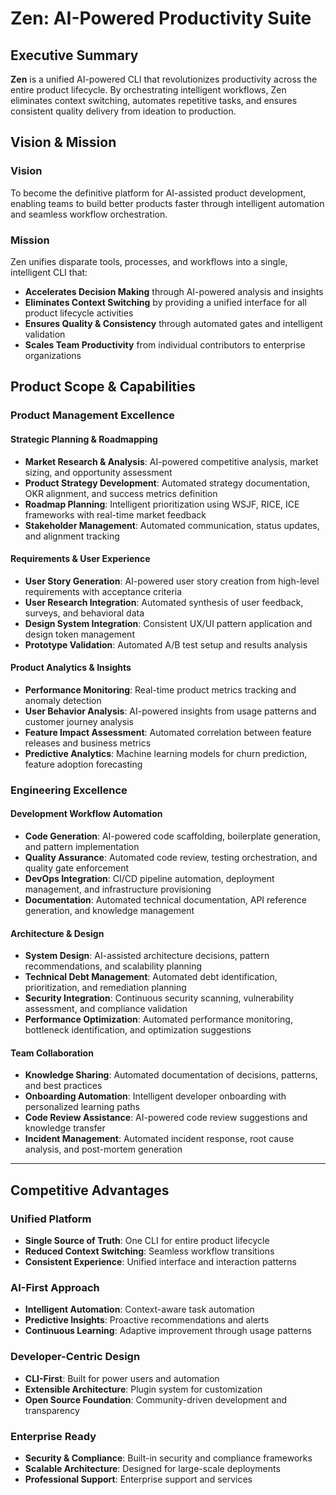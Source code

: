 # Zen: AI-Powered Productivity Suite

## Executive Summary

**Zen** is a unified AI-powered CLI that revolutionizes productivity across the entire product lifecycle. By orchestrating intelligent workflows, Zen eliminates context switching, automates repetitive tasks, and ensures consistent quality delivery from ideation to production.

## Vision & Mission

### **Vision**
To become the definitive platform for AI-assisted product development, enabling teams to build better products faster through intelligent automation and seamless workflow orchestration.

### **Mission**
Zen unifies disparate tools, processes, and workflows into a single, intelligent CLI that:
- **Accelerates Decision Making** through AI-powered analysis and insights
- **Eliminates Context Switching** by providing a unified interface for all product lifecycle activities
- **Ensures Quality & Consistency** through automated gates and intelligent validation
- **Scales Team Productivity** from individual contributors to enterprise organizations

## Product Scope & Capabilities

### **Product Management Excellence**

#### **Strategic Planning & Roadmapping**
- **Market Research & Analysis**: AI-powered competitive analysis, market sizing, and opportunity assessment
- **Product Strategy Development**: Automated strategy documentation, OKR alignment, and success metrics definition
- **Roadmap Planning**: Intelligent prioritization using WSJF, RICE, ICE frameworks with real-time market feedback
- **Stakeholder Management**: Automated communication, status updates, and alignment tracking

#### **Requirements & User Experience**
- **User Story Generation**: AI-powered user story creation from high-level requirements with acceptance criteria
- **User Research Integration**: Automated synthesis of user feedback, surveys, and behavioral data
- **Design System Integration**: Consistent UX/UI pattern application and design token management
- **Prototype Validation**: Automated A/B test setup and results analysis

#### **Product Analytics & Insights**
- **Performance Monitoring**: Real-time product metrics tracking and anomaly detection
- **User Behavior Analysis**: AI-powered insights from usage patterns and customer journey analysis
- **Feature Impact Assessment**: Automated correlation between feature releases and business metrics
- **Predictive Analytics**: Machine learning models for churn prediction, feature adoption forecasting

### **Engineering Excellence**

#### **Development Workflow Automation**
- **Code Generation**: AI-powered code scaffolding, boilerplate generation, and pattern implementation
- **Quality Assurance**: Automated code review, testing orchestration, and quality gate enforcement
- **DevOps Integration**: CI/CD pipeline automation, deployment management, and infrastructure provisioning
- **Documentation**: Automated technical documentation, API reference generation, and knowledge management

#### **Architecture & Design**
- **System Design**: AI-assisted architecture decisions, pattern recommendations, and scalability planning
- **Technical Debt Management**: Automated debt identification, prioritization, and remediation planning
- **Security Integration**: Continuous security scanning, vulnerability assessment, and compliance validation
- **Performance Optimization**: Automated performance monitoring, bottleneck identification, and optimization suggestions

#### **Team Collaboration**
- **Knowledge Sharing**: Automated documentation of decisions, patterns, and best practices
- **Onboarding Automation**: Intelligent developer onboarding with personalized learning paths
- **Code Review Assistance**: AI-powered code review suggestions and knowledge transfer
- **Incident Management**: Automated incident response, root cause analysis, and post-mortem generation

---

## Competitive Advantages

### **Unified Platform**
- **Single Source of Truth**: One CLI for entire product lifecycle
- **Reduced Context Switching**: Seamless workflow transitions
- **Consistent Experience**: Unified interface and interaction patterns

### **AI-First Approach**
- **Intelligent Automation**: Context-aware task automation
- **Predictive Insights**: Proactive recommendations and alerts
- **Continuous Learning**: Adaptive improvement through usage patterns

### **Developer-Centric Design**
- **CLI-First**: Built for power users and automation
- **Extensible Architecture**: Plugin system for customization
- **Open Source Foundation**: Community-driven development and transparency

### **Enterprise Ready**
- **Security & Compliance**: Built-in security and compliance frameworks
- **Scalable Architecture**: Designed for large-scale deployments
- **Professional Support**: Enterprise support and services
